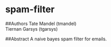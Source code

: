 spam-filter
===========

##Authors
Tate Mandel (tmandel)     
Tiernan Garsys (tgarsys)

##Abstract
A naive bayes spam filter for emails.
